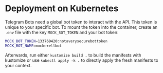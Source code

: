 # Deployment on Kubernetes

Telegram Bots need a global bot token to interact with the API. This token is
unique to your specific bot. To mount the token into the container, create an
`.env` file with the key `MOCK_BOT_TOKEN` and your bot token:

```bash
MOCK_BOT_TOKEN=133769420:notaverysecurebottoken
MOCK_BOT_NAME=mockerellbot
```

Afterwards, run either `kustomize build .` to build the manifests with kustomize
or use `kubectl apply -k .` to directly apply the fresh manifests to your
context.
